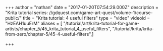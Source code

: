 +++
author = "nathan"
date = "2017-01-20T07:54:29.000Z"
description = "Krita tutorial series: //gdquest.com/game-art-quest/volume-1/course-public/"
title = "Krita tutorial: 4 useful filters"
type = "video"
videoid = "HzEAH1uuErM"
aliases = [ "/tutorial/art/krita-tutorial-for-game-artists/chapter_5/45_krita_tutorial_4_useful_filters", "/tutorial/krita/krita-from-zero/chapter-5/45-4-useful-filters",]

+++